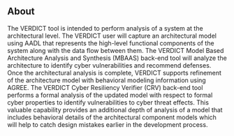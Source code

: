 ## About

The VERDICT tool is intended to perform analysis of a system at the architectural level. The VERDICT user will capture an architectural model using AADL that represents the high-level functional components of the system along with the data flow between them. The VERDICT Model Based Architecture Analysis and Synthesis (MBAAS) back-end tool will analyze the architecture to identify cyber vulnerabilities and recommend defenses. Once the architectural analysis is complete, VERDICT supports refinement of the architecture model with behavioral modeling information using AGREE. The VERDICT Cyber Resiliency Verifier (CRV) back-end tool performs a formal analysis of the updated model with respect to formal cyber properties to identify vulnerabilities to cyber threat effects. This valuable capability provides an additional depth of analysis of a model that includes behavioral details of the architectural component models which will help to catch design mistakes earlier in the development process.
